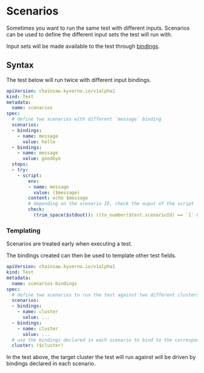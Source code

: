 # Scenarios

Sometimes you want to run the same test with different inputs. Scenarios can be used to define the different input sets the test will run with.

Input sets will be made available to the test through [bindings](./bindings.md).

## Syntax

The test below will run twice with different input bindings.

```yaml
apiVersion: chainsaw.kyverno.io/v1alpha1
kind: Test
metadata:
  name: scenarios
spec:
  # define two scenarios with different `message` binding
  scenarios:
  - bindings:
    - name: message
      value: hello
  - bindings:
    - name: message
      value: goodbye
  steps:
  - try:
    - script:
        env:
        - name: message
          value: ($message)
        content: echo $message
        # depending on the scenario ID, check the ouput of the script
        check:
          (trim_space($stdout)): ((to_number($test.scenarioId) == `1` && 'hello') || 'goodbye')
```

### Templating

Scenarios are treated early when executing a test.

The bindings created can then be used to template other test fields.

```yaml
apiVersion: chainsaw.kyverno.io/v1alpha1
kind: Test
metadata:
  name: scenarios-bindings
spec:
  # define two scenarios to run the test against two different clusters
  scenarios:
  - bindings:
    - name: cluster
      value: ...
  - bindings:
    - name: cluster
      value: ...
  # use the bindings declared in each scenario to bind to the corresponding cluster
  cluster: ($cluster)
```

In the test above, the target cluster the test will run against will be driven by bindings declared in each scenario.
